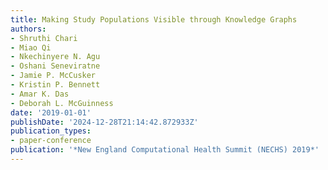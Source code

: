 ```yaml
---
title: Making Study Populations Visible through Knowledge Graphs
authors:
- Shruthi Chari
- Miao Qi
- Nkechinyere N. Agu
- Oshani Seneviratne
- Jamie P. McCusker
- Kristin P. Bennett
- Amar K. Das
- Deborah L. McGuinness
date: '2019-01-01'
publishDate: '2024-12-28T21:14:42.872933Z'
publication_types:
- paper-conference
publication: '*New England Computational Health Summit (NECHS) 2019*'
---
```

